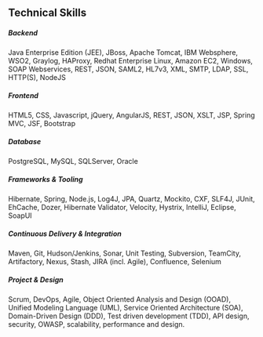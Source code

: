 ## Technical Skills

##### Backend
Java Enterprise Edition (JEE), JBoss, Apache Tomcat, IBM Websphere, WSO2, Graylog, HAProxy, Redhat Enterprise Linux, Amazon EC2, Windows, SOAP Webservices, REST, JSON, SAML2, HL7v3, XML, SMTP, LDAP, SSL, HTTP(S), NodeJS

##### Frontend
HTML5, CSS, Javascript, jQuery, AngularJS, REST, JSON, XSLT, JSP, Spring MVC, JSF, Bootstrap

##### Database
PostgreSQL, MySQL, SQLServer, Oracle

##### Frameworks & Tooling
Hibernate, Spring, Node.js, Log4J, JPA, Quartz, Mockito, CXF, SLF4J, JUnit, EhCache, Dozer, Hibernate Validator, Velocity, Hystrix, IntelliJ, Eclipse, SoapUI

##### Continuous Delivery & Integration
Maven, Git, Hudson/Jenkins, Sonar, Unit Testing, Subversion,  TeamCity, Artifactory, Nexus, Stash, JIRA (incl. Agile), Confluence, Selenium

##### Project & Design
Scrum, DevOps, Agile, Object Oriented Analysis and Design (OOAD), Unified Modeling Language (UML), Service Oriented Architecture (SOA), Domain-Driven Design (DDD), Test driven development (TDD), API design, security, OWASP, scalability, performance and design.

